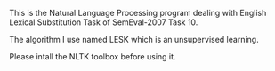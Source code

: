 This is the Natural Language Processing program dealing with English Lexical Substitution Task of SemEval-2007 Task 10.

The algorithm I use named LESK which is an unsupervised learning.

Please intall the NLTK toolbox before using it.
